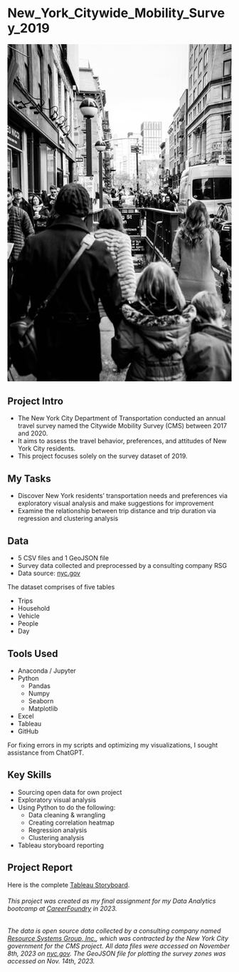 # New_York_Citywide_Mobility_Survey_2019
![title](https://github.com/PeiMeiLee/NYC_CitywideMobilitySurvey_2019/blob/main/01%20Project%20Management/tim-hufner-AqHQg1qwThw-unsplash.jpg)

## Project Intro
- The New York City Department of Transportation conducted an annual travel survey named the Citywide Mobility Survey (CMS) between 2017 and 2020.
- It aims to assess the travel behavior, preferences, and attitudes of New York City residents.
- This project focuses solely on the survey dataset of 2019.

## My Tasks
- Discover New York residents’ transportation needs and preferences via exploratory visual analysis and make suggestions for improvement
- Examine the relationship between trip distance and trip duration via regression and clustering analysis

## Data
- 5 CSV files and 1 GeoJSON file
- Survey data collected and preprocessed by a consulting company RSG
- Data source: [nyc.gov](https://www.nyc.gov/html/dot/html/about/citywide-mobility-survey.shtml)

The dataset comprises of five tables
* Trips
* Household
* Vehicle
* People
* Day
  
## Tools Used
- Anaconda / Jupyter
- Python 
  - Pandas
  - Numpy
  - Seaborn
  - Matplotlib
- Excel
- Tableau
- GitHub

For fixing errors in my scripts and optimizing my visualizations, I sought assistance from ChatGPT. 

## Key Skills
- Sourcing open data for own project
- Exploratory visual analysis
- Using Python to do the following:
  - Data cleaning & wrangling
  - Creating correlation heatmap
  - Regression analysis
  - Clustering analysis
- Tableau storyboard reporting

## Project Report
Here is the complete [Tableau Storyboard](https://public.tableau.com/views/NewYorkCityCitywideMobilitySurvey2019/Story1?:language=en-GB&:display_count=n&:origin=viz_share_link).

###### This project was created as my final assignment for my Data Analytics bootcamp at [CareerFoundry](https://careerfoundry.com) in 2023.
###### The data is open source data collected by a consulting company named [Resource Systems Group, Inc.](https://rsginc.com), which was contracted by the New York City government for the CMS project. All data files were accessed on November 8th, 2023 on [nyc.gov](https://www.nyc.gov/html/dot/html/about/citywide-mobility-survey.shtml). The GeoJSON file for plotting the survey zones was accessed on Nov. 14th, 2023.

